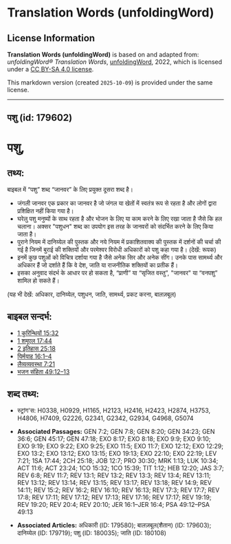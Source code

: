 # Translation Words (unfoldingWord)

## License Information

**Translation Words (unfoldingWord)** is based on and adapted from: _unfoldingWord® Translation Words_, [unfoldingWord](https://unfoldingword.org/utw), 2022, which is licensed under a [CC BY-SA 4.0 license](https://creativecommons.org/licenses/by-sa/4.0/legalcode.en).

This markdown version (created `2025-10-09`) is provided under the same license.



--------------------------------

## पशु (id: 179602)

पशु,
====

तथ्य:
-----

बाइबल में “पशु” शब्द “जानवर” के लिए प्रयुक्त दूसरा शब्द है।

* जंगली जानवर एक प्रकार का जानवर है जो जंगल या खेतों में स्वतंत्र रूप से रहता है और लोगों द्वारा प्रशिक्षित नहीं किया गया है।
* घरेलु पशु मनुष्यों के साथ रहता है और भोजन के लिए या काम करने के लिए रखा जाता है जैसे कि हल चलाना। अक्सर "पशुधन" शब्द का उपयोग इस तरह के जानवरों को संदर्भित करने के लिए किया जाता है।
* पुराने नियम में दानिय्येल की पुस्तक और नये नियम में प्रकाशितवाक्य की पुस्तक में दर्शनों की चर्चा की गई है जिनमें बुराई की शक्तियों और परमेश्वर विरोधी अधिकारों को पशु कहा गया है। (देखें: रूपक)
* इनमें कुछ पशुओं को विचित्र दर्शाया गया है जैसे अनेक सिर और अनेक सींग। उनके पास सामर्थ्य और अधिकार हैं जो दर्शाते हैं कि वे देश, जाति या राजनीतिक शक्तियों का प्रतीक हैं।
* इसका अनुवाद संदर्भ के आधार पर हो सकता है, “प्राणी” या “सृजित वस्तु”, "जानवर" या “वनपशु” शामिल हो सकते हैं।

(यह भी देखें: अधिकार, दानिय्येल, पशुधन, जाति, सामर्थ्य, प्रकट करना, बालज़बूल)

बाइबल सन्दर्भ:
--------------

* [1 कुरिन्थियों 15:32](https://ref.ly/1Cor0:0)
* [1 शमूएल 17:44](https://ref.ly/1Sam0:0)
* [2 इतिहास 25:18](https://ref.ly/2Chr0:0)
* [यिर्मयाह 16:1–4](https://ref.ly/Jer16:1-Jer16:4)
* [लैव्यव्यवस्था 7:21](https://ref.ly/Lev7:21)
* [भजन संहिता 49:12–13](rc://*/tn/help/psa/049/012)

शब्द तथ्य:
----------

* स्ट्रांग'स: H0338, H0929, H1165, H2123, H2416, H2423, H2874, H3753, H4806, H7409, G2226, G2341, G2342, G2934, G4968, G5074

* **Associated Passages:** GEN 7:2; GEN 7:8; GEN 8:20; GEN 34:23; GEN 36:6; GEN 45:17; GEN 47:18; EXO 8:17; EXO 8:18; EXO 9:9; EXO 9:10; EXO 9:19; EXO 9:22; EXO 9:25; EXO 11:5; EXO 11:7; EXO 12:12; EXO 12:29; EXO 13:2; EXO 13:12; EXO 13:15; EXO 19:13; EXO 22:10; EXO 22:19; LEV 7:21; 1SA 17:44; 2CH 25:18; JOB 12:7; PRO 30:30; MRK 1:13; LUK 10:34; ACT 11:6; ACT 23:24; 1CO 15:32; 1CO 15:39; TIT 1:12; HEB 12:20; JAS 3:7; REV 6:8; REV 11:7; REV 13:1; REV 13:2; REV 13:3; REV 13:4; REV 13:11; REV 13:12; REV 13:14; REV 13:15; REV 13:17; REV 13:18; REV 14:9; REV 14:11; REV 15:2; REV 16:2; REV 16:10; REV 16:13; REV 17:3; REV 17:7; REV 17:8; REV 17:11; REV 17:12; REV 17:13; REV 17:16; REV 17:17; REV 19:19; REV 19:20; REV 20:4; REV 20:10; JER 16:1–JER 16:4; PSA 49:12–PSA 49:13
* **Associated Articles:** अधिकारी (ID: 179580); बालज़बूल(शैतान) (ID: 179603); दानिय्येल (ID: 179719); पशु (ID: 180035); जाति (ID: 180108)

